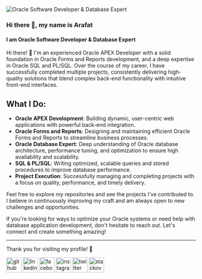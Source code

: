 ![Oracle Software Developer & Database Expert](https://media.licdn.com/dms/image/v2/D5616AQEWyJfgQo7j2w/profile-displaybackgroundimage-shrink_350_1400/profile-displaybackgroundimage-shrink_350_1400/0/1707553220169?e=1741219200&v=beta&t=lg1mit98dtQwExBBVyzK58RnRA1hTvS-v7_yQsfM2zc)

### Hi there 👋, my name is Arafat
#### I am Oracle Software Developer & Database Expert

Hi there! 👋 I'm an experienced Oracle APEX Developer with a solid foundation in Oracle Forms and Reports development, and a deep expertise in Oracle SQL and PL/SQL. Over the course of my career, I have successfully completed multiple projects, consistently delivering high-quality solutions that blend complex back-end functionality with intuitive front-end interfaces.

## What I Do:
- **Oracle APEX Development**: Building dynamic, user-centric web applications with powerful back-end integration.
- **Oracle Forms and Reports**: Designing and maintaining efficient Oracle Forms and Reports to streamline business processes.
- **Oracle Database Expert**: Deep understanding of Oracle database architecture, performance tuning, and optimization to ensure high availability and scalability.
- **SQL & PL/SQL**: Writing optimized, scalable queries and stored procedures to improve database performance.
- **Project Execution**: Successfully managing and completing projects with a focus on quality, performance, and timely delivery.

Feel free to explore my repositories and see the projects I've contributed to. I believe in continuously improving my craft and am always open to new challenges and opportunities. 

If you're looking for ways to optimize your Oracle systems or need help with database application development, don't hesitate to reach out. Let's connect and create something amazing!

---
Thank you for visiting my profile! 🚀

[<img src='https://cdn.jsdelivr.net/npm/simple-icons@3.0.1/icons/github.svg' alt='github' height='40'>](https://github.com/https://github.com/abmahbub)  [<img src='https://cdn.jsdelivr.net/npm/simple-icons@3.0.1/icons/linkedin.svg' alt='linkedin' height='40'>](https://www.linkedin.com/in/www.linkedin.com/in/abmahbub/)  [<img src='https://cdn.jsdelivr.net/npm/simple-icons@3.0.1/icons/facebook.svg' alt='facebook' height='40'>](https://www.facebook.com/https://www.facebook.com/tonmoy2015)  [<img src='https://cdn.jsdelivr.net/npm/simple-icons@3.0.1/icons/instagram.svg' alt='instagram' height='40'>](https://www.instagram.com/https://www.instagram.com/abmahbub.official//)  [<img src='https://cdn.jsdelivr.net/npm/simple-icons@3.0.1/icons/twitter.svg' alt='twitter' height='40'>](https://twitter.com/https://x.com/Tonmoy2015)  [<img src='https://cdn.jsdelivr.net/npm/simple-icons@3.0.1/icons/stackoverflow.svg' alt='stackoverflow' height='40'>](https://stackoverflow.com/users/https://stackoverflow.com/users/28822753/arafat-bin-mahbub) 
